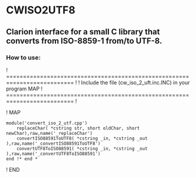 # CWISO2UTF8
## Clarion interface for a small C library that converts from ISO-8859-1 from/to UTF-8.

### How to use:
! ========================================================================== !
!  Include the file (cw_iso_2_uft.inc.INC) in your program MAP
! ========================================================================== !


! MAP

    module('convert_iso_2_utf.cpp')
        replaceChar( *cstring str, short oldChar, short newChar),raw,name('_replaceChar')
        convertISO88591ToUTF8( *cstring _in, *cstring _out ),raw,name('_convertISO88591ToUTF8')
        convertUTF8ToISO88591( *cstring _in, *cstring _out ),raw,name('_convertUTF8ToISO88591')
    end !* end *
    
! END

